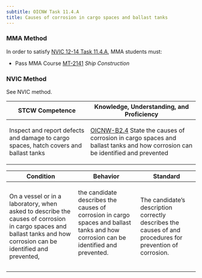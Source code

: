 ```yaml
---
subtitle: OICNW Task 11.4.A 
title: Causes of corrosion in cargo spaces and ballast tanks
---
```



### MMA Method

In order to satisfy  [NVIC 12-14  Task  11.4.A]({{site.baseurl}}/assets/images/nvic-12-14.pdf), MMA students must:

* Pass MMA Course [MT-2141]( {{site.baseurl}}/courses/MT-2141) *Ship Construction*


### NVIC Method

<a onclick="togglevisibility('nvic_methods')" >See NVIC method.</a>

<div id='nvic_methods' class='hide'>

<table>
<thead>
<tr>
<th class='forty'> STCW Competence </th>
<th class='sixty'> Knowledge, Understanding, and Proficiency </th>
</tr>
</thead>




<tbody>
<tr><td markdown='1'>

Inspect and report defects and damage to cargo spaces, hatch covers and ballast tanks

</td><td markdown='1'>

[OICNW-B2.4](../../tables/21.html#OICNW-B2.4) State the causes of corrosion in cargo spaces and ballast tanks and how corrosion can be identified and prevented

</td></tr>


</tbody>
</table>


<table>
<thead>
<tr><th class='twenty'>  Condition </th><th class='twenty'> Behavior </th><th  class='sixty'>Standard </th></tr>
</thead>
<tbody >



<tr><td markdown='1'>

On a vessel or in a laboratory, when asked to describe the causes of corrosion in cargo spaces and ballast tanks and how corrosion can be identified and prevented,

</td><td markdown='1'>

the candidate describes the causes of corrosion in cargo spaces and ballast tanks and how corrosion can be identified and prevented.

<br>

<div class="tooltip">
<span class="tooltiptext">
</span>
</div>


</td><td markdown='1'>

The candidate’s description correctly describes the causes of and procedures for prevention of corrosion.

</td></tr>
</tbody>
</table>
</div>
